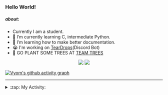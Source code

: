 ### Hello World!

##### about:
- Currently I am a student.
- 🌱 I’m currently learning C, intermediate Python.
- 🌱 I’m learning how to make better documentation.
- 😭 I'm working on [TearDrops](https://github.com/Vyvy-vi/TearDrops)(Discord Bot)
- 🌱 GO PLANT SOME TREES AT [TEAM TREES](https://teamtrees.org/)

<p align="center">
  <a href="https://twitter.com/Vyvy_viM"><img target="_blank" src="https://img.shields.io/badge/twitter%20@Vyvy_viM-0D95E8?style=for-the-badge&logo=twitter&logoColor=white"/></a> 
  <a href="https://vyvy-vi.github.io/portfolio"><img target="_blank" src="https://img.shields.io/badge/-I%27m_craving_for_open_source-green?style=for-the-badge&logo=github&logoColor=black"/></a> 
</p>

[![Vyom's github activity graph](https://activity-graph.herokuapp.com/graph?username=Vyvy-vi)](https://github.com/ashutosh00710/github-readme-activity-graph)

---
<details>
  <summary>:zap: My Activity:</summary>
  
<!--START_SECTION:waka-->
**I'm a Night 🦉** 

```text
🌞 Morning    29 commits     █░░░░░░░░░░░░░░░░░░░░░░░░   4.83% 
🌆 Daytime    127 commits    █████░░░░░░░░░░░░░░░░░░░░   21.13% 
🌃 Evening    235 commits    █████████░░░░░░░░░░░░░░░░   39.1% 
🌙 Night      210 commits    ████████░░░░░░░░░░░░░░░░░   34.94%

```
📅 **I'm Most Productive on Sunday** 

```text
Monday       74 commits     ███░░░░░░░░░░░░░░░░░░░░░░   12.31% 
Tuesday      92 commits     ███░░░░░░░░░░░░░░░░░░░░░░   15.31% 
Wednesday    78 commits     ███░░░░░░░░░░░░░░░░░░░░░░   12.98% 
Thursday     77 commits     ███░░░░░░░░░░░░░░░░░░░░░░   12.81% 
Friday       47 commits     ██░░░░░░░░░░░░░░░░░░░░░░░   7.82% 
Saturday     83 commits     ███░░░░░░░░░░░░░░░░░░░░░░   13.81% 
Sunday       150 commits    ██████░░░░░░░░░░░░░░░░░░░   24.96%

```


📊 **This Week I Spent My Time On** 

```text
🔥 Editors: 
Vim                      7 hrs 49 mins       ██████████████████░░░░░░░   72.36% 
VS Code                  2 hrs 59 mins       ███████░░░░░░░░░░░░░░░░░░   27.64%

🐱‍💻 Projects: 
Shepherd-bot             5 hrs 55 mins       █████████████░░░░░░░░░░░░   54.72% 
crypto-price-bot         2 hrs 42 mins       ██████░░░░░░░░░░░░░░░░░░░   25.05% 
Unknown Project          1 hr 27 mins        ███░░░░░░░░░░░░░░░░░░░░░░   13.49% 
stargate                 15 mins             ░░░░░░░░░░░░░░░░░░░░░░░░░   2.35% 
POSTMAN-VISUALIZE        11 mins             ░░░░░░░░░░░░░░░░░░░░░░░░░   1.71%

```


 Last Updated on 19/07/2021
<!--END_SECTION:waka-->
</details>
